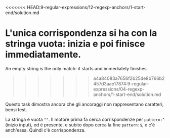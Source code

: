 <<<<<<< HEAD:9-regular-expressions/12-regexp-anchors/1-start-end/solution.md

L'unica corrispondenza si ha con la stringa vuota: inizia e poi finisce immediatamente.
=======
An empty string is the only match: it starts and immediately finishes.
>>>>>>> a4a84083a7656f2b25de8b766b2457d3aae17874:9-regular-expressions/04-regexp-anchors/1-start-end/solution.md

Questo task dimostra ancora che gli ancoraggi non rappresentano caratteri, bensì test.

La stringa è vuota `""`. Il motore prima fa cerca corrispondenze per `pattern:^` (inizio input), ed è presente, e subito dopo cerca la fine `pattern:$`, e c'è anch'essa. Quindi c'è corrispondenza.
